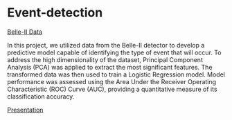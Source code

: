 # Event-detection

[Belle-II Data](https://docs.google.com/spreadsheets/d/1XeC2KAniZI6awGrsQdCS6iCnccx8eqOCwu_mOFJ8KgA/edit?usp=sharing)

In this project, we utilized data from the Belle-II detector to develop a predictive model capable of identifying the type of event that will occur. To address the high dimensionality of the dataset, Principal Component Analysis (PCA) was applied to extract the most significant features. The transformed data was then used to train a Logistic Regression model. Model performance was assessed using the Area Under the Receiver Operating Characteristic (ROC) Curve (AUC), providing a quantitative measure of its classification accuracy.

[Presentation](https://docs.google.com/presentation/d/1k5XcEFk8JgHvYdgC7g03EdSrqaZNwUkVgGPSK9ac6z4/edit?usp=sharing)
